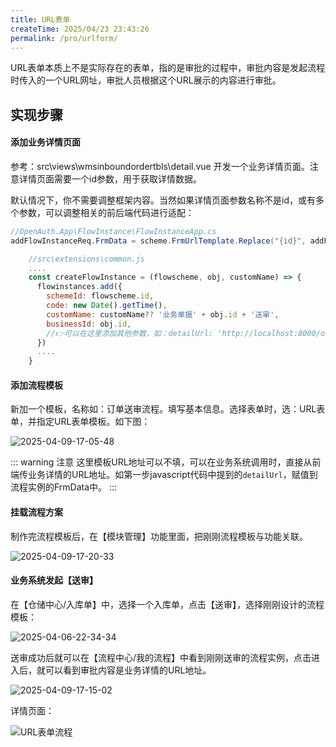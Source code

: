 ```yaml
---
title: URL表单
createTime: 2025/04/23 23:43:26
permalink: /pro/urlform/
--- 
```


URL表单本质上不是实际存在的表单，指的是审批的过程中，审批内容是发起流程时传入的一个URL网址，审批人员根据这个URL展示的内容进行审批。

## 实现步骤

#### 添加业务详情页面

参考：src\views\wmsinboundordertbls\detail.vue 开发一个业务详情页面。注意详情页面需要一个id参数，用于获取详情数据。

默认情况下，你不需要调整框架内容。当然如果详情页面参数名称不是id，或有多个参数，可以调整相关的前后端代码进行适配：

```csharp
//OpenAuth.App\FlowInstance\FlowInstanceApp.cs
addFlowInstanceReq.FrmData = scheme.FrmUrlTemplate.Replace("{id}", addFlowInstanceReq.BusinessId);
```

```javascript
    //src\extensions\common.js
    ....
    const createFlowInstance = (flowscheme, obj, customName) => {
      flowinstances.add({
        schemeId: flowscheme.id,
        code: new Date().getTime(),
        customName: customName?? '业务单据' + obj.id + '送审',
        businessId: obj.id,
        //👉可以在这里添加其他参数，如：detailUrl: 'http://localhost:8000/otherapp/detail?id=' + obj.id + ...
      })
      ....
    }
```

#### 添加流程模板

新加一个模板，名称如：订单送审流程。填写基本信息。选择表单时，选：URL表单，并指定URL表单模板。如下图：

![2025-04-09-17-05-48](http://img.openauth.net.cn/2025-04-09-17-05-48.png)

::: warning 注意
这里模板URL地址可以不填，可以在业务系统调用时，直接从前端传业务详情的URL地址。如第一步javascript代码中提到的`detailUrl`，赋值到流程实例的FrmData中。
:::

#### 挂载流程方案

制作完流程模板后，在【模块管理】功能里面，把刚刚流程模板与功能关联。

![2025-04-09-17-20-33](http://img.openauth.net.cn/2025-04-09-17-20-33.png)

#### 业务系统发起【送审】

在【仓储中心/入库单】中，选择一个入库单，点击【送审】，选择刚刚设计的流程模板：

![2025-04-06-22-34-34](http://img.openauth.net.cn/2025-04-06-22-34-34.png)

送审成功后就可以在【流程中心/我的流程】中看到刚刚送审的流程实例，点击进入后，就可以看到审批内容是业务详情的URL地址。

![2025-04-09-17-15-02](http://img.openauth.net.cn/2025-04-09-17-15-02.png)

详情页面：

![URL表单流程](http://img.openauth.net.cn/2025-04-06-22-46-13.png)









